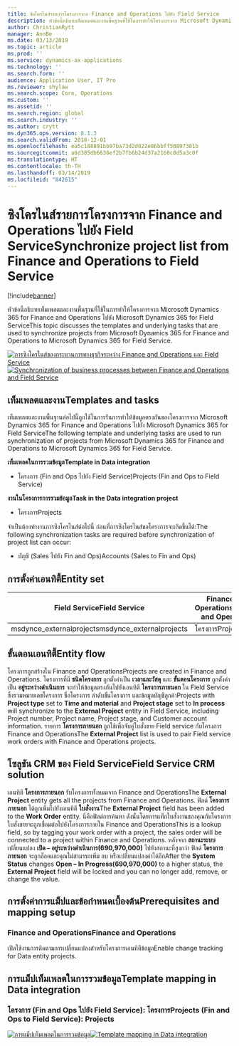 ```yaml
---
title: ซิงโครไนส์รายการโครงการจาก Finance and Operations ไปยัง Field Service
description: หัวข้อนี้อธิบายเท็มเพลตและงานพื้นฐานที่ใช้ในการทำให้โครงการจาก Microsoft Dynamics 365 for Finance and Operations ไปยัง Microsoft Dynamics 365 for Field Service
author: ChristianRytt
manager: AnnBe
ms.date: 03/13/2019
ms.topic: article
ms.prod: ''
ms.service: dynamics-ax-applications
ms.technology: ''
ms.search.form: ''
audience: Application User, IT Pro
ms.reviewer: shylaw
ms.search.scope: Core, Operations
ms.custom: ''
ms.assetid: ''
ms.search.region: global
ms.search.industry: ''
ms.author: crytt
ms.dyn365.ops.version: 8.1.3
ms.search.validFrom: 2018-12-01
ms.openlocfilehash: ea5c188891bb97ba73d2d022e86bbff50897381b
ms.sourcegitcommit: a6d385db6636ef2b7fb6b24d37a2160c8d5a3c0f
ms.translationtype: HT
ms.contentlocale: th-TH
ms.lasthandoff: 03/14/2019
ms.locfileid: "842615"
---
```

# <a name="synchronize-project-list-from-finance-and-operations-to-field-service"></a><span data-ttu-id="7a05d-103">ซิงโครไนส์รายการโครงการจาก Finance and Operations ไปยัง Field Service</span><span class="sxs-lookup"><span data-stu-id="7a05d-103">Synchronize project list from Finance and Operations to Field Service</span></span>

[!include[banner](../includes/banner.md)]

<span data-ttu-id="7a05d-104">หัวข้อนี้อธิบายเท็มเพลตและงานพื้นฐานที่ใช้ในการทำให้โครงการจาก Microsoft Dynamics 365 for Finance and Operations ไปยัง Microsoft Dynamics 365 for Field Service</span><span class="sxs-lookup"><span data-stu-id="7a05d-104">This topic discusses the templates and underlying tasks that are used to synchronize projects from Microsoft Dynamics 365 for Finance and Operations to Microsoft Dynamics 365 for Field Service.</span></span>

<span data-ttu-id="7a05d-105">[![การซิงโครไนส์ของกระบวนการทางธุรกิจระหว่าง Finance and Operations และ Field Service](./media/FSProjectOW.png)](./media/FSProjectOW.png)</span><span class="sxs-lookup"><span data-stu-id="7a05d-105">[![Synchronization of business processes between Finance and Operations and Field Service](./media/FSProjectOW.png)](./media/FSProjectOW.png)</span></span>

## <a name="templates-and-tasks"></a><span data-ttu-id="7a05d-106">เท็มเพลตและงาน</span><span class="sxs-lookup"><span data-stu-id="7a05d-106">Templates and tasks</span></span>
<span data-ttu-id="7a05d-107">เท็มเพลตและงานพื้นฐานต่อไปนี้ถูกใช้ในการรันการทำให้ข้อมูลตรงกันของโครงการจาก Microsoft Dynamics 365 for Finance and Operations ไปยัง Microsoft Dynamics 365 for Field Service</span><span class="sxs-lookup"><span data-stu-id="7a05d-107">The following template and underlying tasks are used to run synchronization of projects from Microsoft Dynamics 365 for Finance and Operations to Microsoft Dynamics 365 for Field Service.</span></span>

<span data-ttu-id="7a05d-108">**เท็มเพลตในการรวมข้อมูล**</span><span class="sxs-lookup"><span data-stu-id="7a05d-108">**Template in Data integration**</span></span>
- <span data-ttu-id="7a05d-109">โครงการ (Fin and Ops ไปยัง Field Service)</span><span class="sxs-lookup"><span data-stu-id="7a05d-109">Projects (Fin and Ops to Field Service)</span></span>

<span data-ttu-id="7a05d-110">**งานในโครงการการรวมข้อมูล**</span><span class="sxs-lookup"><span data-stu-id="7a05d-110">**Task in the Data integration project**</span></span>
- <span data-ttu-id="7a05d-111">โครงการ</span><span class="sxs-lookup"><span data-stu-id="7a05d-111">Projects</span></span>

<span data-ttu-id="7a05d-112">จำเป็นต้องทำงานการซิงโครไนส์ต่อไปนี้ ก่อนที่การซิงโครไนส์ขอโครงการจะเกิดขึ้นได้:</span><span class="sxs-lookup"><span data-stu-id="7a05d-112">The following synchronization tasks are required before synchronization of project list can occur:</span></span>
- <span data-ttu-id="7a05d-113">บัญชี (Sales ไปยัง Fin and Ops)</span><span class="sxs-lookup"><span data-stu-id="7a05d-113">Accounts (Sales to Fin and Ops)</span></span> 

## <a name="entity-set"></a><span data-ttu-id="7a05d-114">การตั้งค่าเอนทิตี้</span><span class="sxs-lookup"><span data-stu-id="7a05d-114">Entity set</span></span>
| <span data-ttu-id="7a05d-115">Field Service</span><span class="sxs-lookup"><span data-stu-id="7a05d-115">Field Service</span></span>           | <span data-ttu-id="7a05d-116">Finance and Operations</span><span class="sxs-lookup"><span data-stu-id="7a05d-116">Finance and Operations</span></span>  |
|-------------------------|-------------------------|
|<span data-ttu-id="7a05d-117">msdynce_externalprojects</span><span class="sxs-lookup"><span data-stu-id="7a05d-117">msdynce_externalprojects</span></span> | <span data-ttu-id="7a05d-118">โครงการ</span><span class="sxs-lookup"><span data-stu-id="7a05d-118">Projects</span></span>                |

## <a name="entity-flow"></a><span data-ttu-id="7a05d-119">ขั้นตอนเอนทิตี้</span><span class="sxs-lookup"><span data-stu-id="7a05d-119">Entity flow</span></span>
<span data-ttu-id="7a05d-120">โครงการถูกสร้างใน Finance and Operations</span><span class="sxs-lookup"><span data-stu-id="7a05d-120">Projects are created in Finance and Operations.</span></span> <span data-ttu-id="7a05d-121">โครงการที่มี **ชนิดโครงการ** ถูกตั้งค่าเป็น **เวลาและวัสดุ** และ **ขั้นตอนโครงการ** ถูกตั้งค่าเป็น **อยู่ระหว่างดำเนินการ** จะทำให้ข้อมูลตรงกันไปยังเอนทิตี **โครงการภายนอก** ใน Field Service ซึ่งรวมหมายเลขโครงการ ชื่อโครงการ ลำดับขั้นโครงการ และข้อมูลบัญชีลูกค้า</span><span class="sxs-lookup"><span data-stu-id="7a05d-121">Projects with **Project type** set to **Time and material** and **Project stage** set to **In process** will synchronize to the **External Project** entity in Field Service, including Project number, Project name, Project stage, and Customer account information.</span></span> <span data-ttu-id="7a05d-122">รายการ **โครงการภายนอก** ถูกใช้เพื่อจับคู่ใบสั่งขาย Field service กับโครงการ Finance and Operations</span><span class="sxs-lookup"><span data-stu-id="7a05d-122">The **External Project** list is used to pair Field service work orders with Finance and Operations projects.</span></span>

## <a name="field-service-crm-solution"></a><span data-ttu-id="7a05d-123">โซลูชัน CRM ของ Field Service</span><span class="sxs-lookup"><span data-stu-id="7a05d-123">Field Service CRM solution</span></span>
<span data-ttu-id="7a05d-124">เอนทิตี **โครงการภายนอก** รับโครงการทั้งหมดจาก Finance and Operations</span><span class="sxs-lookup"><span data-stu-id="7a05d-124">The **External Project** entity gets all the projects from Finance and Operations.</span></span> <span data-ttu-id="7a05d-125">ฟิลด์ **โครงการภายนอก** ได้ถูกเพิ่มไปยังเอนทิตี **ใบสั่งงาน**</span><span class="sxs-lookup"><span data-stu-id="7a05d-125">The **External Project** field has been added to the **Work Order** entity.</span></span> <span data-ttu-id="7a05d-126">นี่คือฟิลด์การค้นหา ดังนั้นโดยการแท็กใบสั่งงานของคุณกับโครงการ ใบสั่งขายจะถูกเชื่อมต่อไปยังโครงการภายใน Finance and Operations</span><span class="sxs-lookup"><span data-stu-id="7a05d-126">This is a lookup field, so by tagging your work order with a project, the sales order will be connected to a project within Finance and Operations.</span></span> <span data-ttu-id="7a05d-127">หลังจาก **สถานะระบบ** เปลี่ยนแปลง **เปิด – อยู่ระหว่างดำเนินการ(690,970,000)** ไปยังสถานะที่สูงกว่า ฟิลด์ **โครงการภายนอก** จะถูกล็อคและคุณไม่สามารถเพิ่ม ลบ หรือเปลี่ยนแปลงค่าได้อีก</span><span class="sxs-lookup"><span data-stu-id="7a05d-127">After the **System Status** changes **Open – In Progress(690,970,000)** to a higher status, the **External Project** field will be locked and you can no longer add, remove, or change the value.</span></span>

## <a name="prerequisites-and-mapping-setup"></a><span data-ttu-id="7a05d-128">การตั้งค่าการแม็ปและข้อกำหนดเบื้องต้น</span><span class="sxs-lookup"><span data-stu-id="7a05d-128">Prerequisites and mapping setup</span></span>
### <a name="finance-and-operations"></a><span data-ttu-id="7a05d-129">Finance and Operations</span><span class="sxs-lookup"><span data-stu-id="7a05d-129">Finance and Operations</span></span>
<span data-ttu-id="7a05d-130">เปิดใช้งานการติดตามการเปลี่ยนแปลงสำหรับโครงการเอนทิตีข้อมูล</span><span class="sxs-lookup"><span data-stu-id="7a05d-130">Enable change tracking for Data entity projects.</span></span>

## <a name="template-mapping-in-data-integration"></a><span data-ttu-id="7a05d-131">การแม็ปเท็มเพลตในการรวมข้อมูล</span><span class="sxs-lookup"><span data-stu-id="7a05d-131">Template mapping in Data integration</span></span>


### <a name="projects-fin-and-ops-to-field-service-projects"></a><span data-ttu-id="7a05d-132">โครงการ (Fin and Ops ไปยัง Field Service): โครงการ</span><span class="sxs-lookup"><span data-stu-id="7a05d-132">Projects (Fin and Ops to Field Service): Projects</span></span>

<span data-ttu-id="7a05d-133">[![การแม็ปเท็มเพลตในการรวมข้อมูล](./media/FSProject1.png)](./media/FSProject1.png)</span><span class="sxs-lookup"><span data-stu-id="7a05d-133">[![Template mapping in Data integration](./media/FSProject1.png)](./media/FSProject1.png)</span></span>
